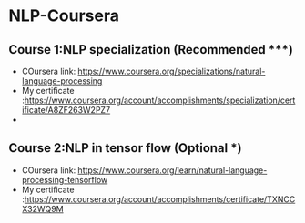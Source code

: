 # NLP-Coursera

## Course 1:NLP specialization (Recommended ***)
* COursera link: https://www.coursera.org/specializations/natural-language-processing
* My certificate :https://www.coursera.org/account/accomplishments/specialization/certificate/A8ZF263W2PZ7
* 
## Course 2:NLP in tensor flow (Optional *)
* COursera link: https://www.coursera.org/learn/natural-language-processing-tensorflow
* My certificate :https://www.coursera.org/account/accomplishments/certificate/TXNCCX32WQ9M


